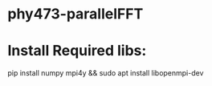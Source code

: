 # phy473-parallelFFT
# Install Required libs: 
pip install numpy mpi4y && 
sudo apt install libopenmpi-dev
